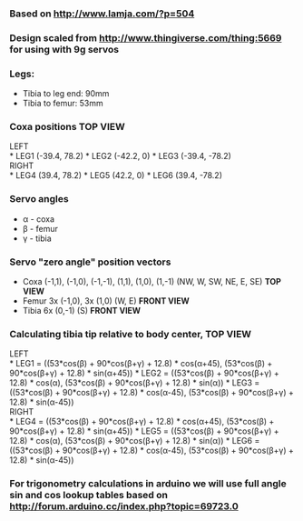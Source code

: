 ### **Based on** http://www.lamja.com/?p=504

### Design scaled from http://www.thingiverse.com/thing:5669 for using with 9g servos

### Legs:

*   Tibia to leg end: 90mm
*   Tibia to femur: 53mm

### Coxa positions TOP VIEW

<div>LEFT</div>
*   LEG1 (-39.4, 78.2)
*   LEG2 (-42.2, 0)
*   LEG3 (-39.4, -78.2)

<div>RIGHT</div>
*   LEG4 (39.4, 78.2)
*   LEG5 (42.2, 0)
*   LEG6 (39.4, -78.2)

### Servo angles&nbsp;

*   α - coxa
*   β - femur
*   γ - tibia

### Servo "zero angle" position vectors

*   Coxa (-1,1), (-1,0), (-1,-1), (1,1), (1,0), (1,-1) (NW, W, SW, NE, E, SE) **TOP VIEW**
*   Femur 3x (-1,0), 3x (1,0) (W, E) **FRONT VIEW**
*   Tibia 6x (0,-1) (S) **FRONT VIEW**

### Calculating tibia tip relative to body center, TOP VIEW

<div>LEFT</div>
*   LEG1 = ((53*cos(β) + 90*cos(β+γ) + 12.8) * cos(α+45), (53*cos(β) + 90*cos(β+γ) + 12.8) * sin(α+45))
*   LEG2 = ((53*cos(β) + 90*cos(β+γ) + 12.8) * cos(α), (53*cos(β) + 90*cos(β+γ) + 12.8) * sin(α))
*   LEG3 = ((53*cos(β) + 90*cos(β+γ) + 12.8) * cos(α-45), (53*cos(β) + 90*cos(β+γ) + 12.8) * sin(α-45))

<div>RIGHT</div>
*   LEG4 = ((53*cos(β) + 90*cos(β+γ) + 12.8) * cos(α+45), (53*cos(β) + 90*cos(β+γ) + 12.8) * sin(α+45))
*   LEG5 = ((53*cos(β) + 90*cos(β+γ) + 12.8) * cos(α), (53*cos(β) + 90*cos(β+γ) + 12.8) * sin(α))
*   LEG6 = ((53*cos(β) + 90*cos(β+γ) + 12.8) * cos(α-45), (53*cos(β) + 90*cos(β+γ) + 12.8) * sin(α-45))

### For trigonometry calculations in arduino we will use full angle sin and cos lookup tables based on http://forum.arduino.cc/index.php?topic=69723.0
